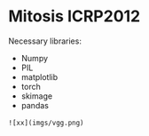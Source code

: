 # Mitosis ICRP2012 

Necessary libraries:
<ul>
<li>Numpy</li>
<li>PIL</li>
<li>matplotlib</li>
<li>torch</li>
<li>skimage</li>
<li>pandas</li>
</ul>


    ![xx](imgs/vgg.png)
